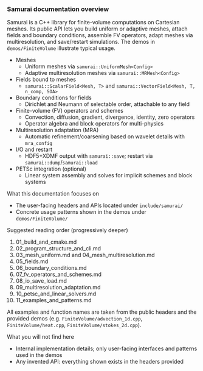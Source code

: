### Samurai documentation overview

Samurai is a C++ library for finite-volume computations on Cartesian meshes. Its public API lets you build uniform or adaptive meshes, attach fields and boundary conditions, assemble FV operators, adapt meshes via multiresolution, and save/restart simulations. The demos in `demos/FiniteVolume` illustrate typical usage.

- Meshes
  - Uniform meshes via `samurai::UniformMesh<Config>`
  - Adaptive multiresolution meshes via `samurai::MRMesh<Config>`
- Fields bound to meshes
  - `samurai::ScalarField<Mesh, T>` and `samurai::VectorField<Mesh, T, n_comp, SOA>`
- Boundary conditions for fields
  - Dirichlet and Neumann of selectable order, attachable to any field
- Finite-volume (FV) operators and schemes
  - Convection, diffusion, gradient, divergence, identity, zero operators
  - Operator algebra and block operators for multi-physics
- Multiresolution adaptation (MRA)
  - Automatic refinement/coarsening based on wavelet details with `mra_config`
- I/O and restart
  - HDF5+XDMF output with `samurai::save`; restart via `samurai::dump`/`samurai::load`
- PETSc integration (optional)
  - Linear system assembly and solves for implicit schemes and block systems

What this documentation focuses on
- The user-facing headers and APIs located under `include/samurai/`
- Concrete usage patterns shown in the demos under `demos/FiniteVolume/`

Suggested reading order (progressively deeper)
1. 01_build_and_cmake.md
2. 02_program_structure_and_cli.md
3. 03_mesh_uniform.md and 04_mesh_multiresolution.md
4. 05_fields.md
5. 06_boundary_conditions.md
6. 07_fv_operators_and_schemes.md
7. 08_io_save_load.md
8. 09_multiresolution_adaptation.md
9. 10_petsc_and_linear_solvers.md
10. 11_examples_and_patterns.md

All examples and function names are taken from the public headers and the provided demos (e.g. `FiniteVolume/advection_1d.cpp`, `FiniteVolume/heat.cpp`, `FiniteVolume/stokes_2d.cpp`).

What you will not find here
- Internal implementation details; only user-facing interfaces and patterns used in the demos
- Any invented API: everything shown exists in the headers provided

